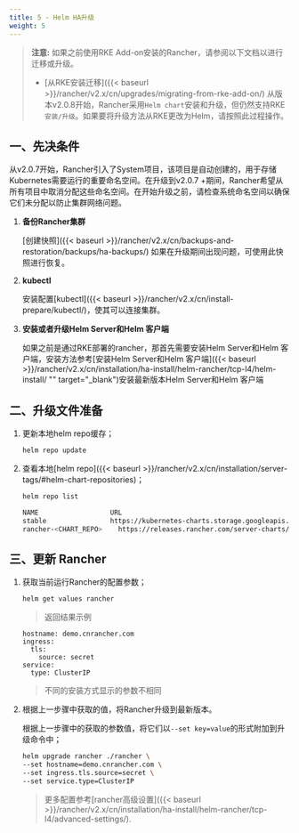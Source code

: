 ```yaml
---
title: 5 - Helm HA升级
weight: 5
---
```


>**注意:** 如果之前使用RKE Add-on安装的Rancher，请参阅以下文档以进行迁移或升级。
>
>* [从RKE安装迁移]({{< baseurl >}}/rancher/v2.x/cn/upgrades/migrating-from-rke-add-on/)
> 从版本v2.0.8开始，Rancher采用`Helm chart`安装和升级，但仍然支持RKE`安装/升级`。如果要将升级方法从RKE更改为Helm，请按照此过程操作。

## 一、先决条件

从v2.0.7开始，Rancher引入了System项目，该项目是自动创建的，用于存储Kubernetes需要运行的重要命名空间。在升级到v2.0.7 +期间，Rancher希望从所有项目中取消分配这些命名空间。在开始升级之前，请检查系统命名空间以确保它们未分配以防止集群网络问题。

1. **备份Rancher集群**

    [创建快照]({{< baseurl >}}/rancher/v2.x/cn/backups-and-restoration/backups/ha-backups/)
    如果在升级期间出现问题，可使用此快照进行恢复。

1. **kubectl**

    安装配置[kubectl]({{< baseurl >}}/rancher/v2.x/cn/install-prepare/kubectl/)，使其可以连接集群。

1. **安装或者升级Helm Server和Helm 客户端**

    如果之前是通过RKE部署的rancher，那首先需要安装Helm Server和Helm 客户端，安装方法参考[安装Helm Server和Helm 客户端]({{< baseurl >}}/rancher/v2.x/cn/installation/ha-install/helm-rancher/tcp-l4/helm-install/ "" target="_blank")安装最新版本Helm Server和Helm 客户端

## 二、升级文件准备

1. 更新本地helm repo缓存；

    ```bash
    helm repo update
    ```

1. 查看本地[helm repo]({{< baseurl >}}/rancher/v2.x/cn/installation/server-tags/#helm-chart-repositories)；

    ```bash
    helm repo list

    NAME          	      URL
    stable        	      https://kubernetes-charts.storage.googleapis.com
    rancher-<CHART_REPO>	https://releases.rancher.com/server-charts/<CHART_REPO>
    ```

## 三、更新 Rancher

1. 获取当前运行Rancher的配置参数；

    ```bash
    helm get values rancher
    ```

    >返回结果示例

    ```plant
    hostname: demo.cnrancher.com
    ingress:
      tls:
        source: secret
    service:
      type: ClusterIP
    ```

    > 不同的安装方式显示的参数不相同

1. 根据上一步骤中获取的值，将Rancher升级到最新版本。

    根据上一步骤中的获取的参数值，将它们以`--set key=value`的形式附加到升级命令中；

    ```bash
    helm upgrade rancher ./rancher \
    --set hostname=demo.cnrancher.com \
    --set ingress.tls.source=secret \
    --set service.type=ClusterIP
    ```

    > 更多配置参考[rancher高级设置]({{< baseurl >}}/rancher/v2.x/cn/installation/ha-install/helm-rancher/tcp-l4/advanced-settings/).